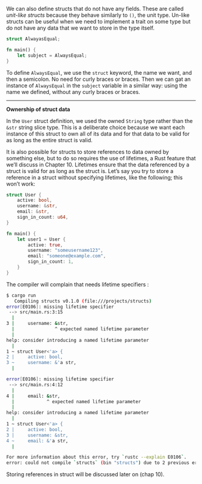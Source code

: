We can also define structs that do not have any fields. These are called *unit-like structs*
because they behave similarly to `()`, the unit type. Un-like structs can be useful when we need to
implement a trait on some type but do not have any data that we want to store in the type itself.

```rust
struct AlwayasEqual;

fn main() {
    let subject = AlwaysEqual;
}
```

To define `AlwaysEqual`, we use the `struct` keyword, the name we want, and then a semicolon. No
need for curly braces or braces. Then we can gat an instance of `AlwaysEqual` in the `subject`
variable in a similar way: using the name we defined, without any curly braces or braces.

---

**Ownership of struct data**

In the `User` struct definition, we used the owned `String` type rather than the `&str`
string slice type. This is a deliberate choice because we want each instance of this struct to own
all of its data and for that data to be valid for as long as the entire struct is valid.

It is also possible for structs to store references to data owned by something else, but to do
so requires the use of lifetimes, a Rust feature that we’ll discuss in Chapter 10. Lifetimes
ensure that the data referenced by a struct is valid for as long as the struct is. Let’s say
you try to store a reference in a struct without specifying lifetimes, like the following;
this won’t work:

```rust
struct User {
    active: bool,
    username: &str,
    email: &str,
    sign_in_count: u64,
}

fn main() {
    let user1 = User {
        active: true,
        username: "someusername123",
        email: "someone@example.com",
        sign_in_count: 1,
    }
}
```

The compiler will complain that needs lifetime specifiers :

```bash
$ cargo run
   Compiling structs v0.1.0 (file:///projects/structs)
error[E0106]: missing lifetime specifier
 --> src/main.rs:3:15
  |
3 |     username: &str,
  |               ^ expected named lifetime parameter
  |
help: consider introducing a named lifetime parameter
  |
1 ~ struct User<'a> {
2 |     active: bool,
3 ~     username: &'a str,
  |

error[E0106]: missing lifetime specifier
 --> src/main.rs:4:12
  |
4 |     email: &str,
  |            ^ expected named lifetime parameter
  |
help: consider introducing a named lifetime parameter
  |
1 ~ struct User<'a> {
2 |     active: bool,
3 |     username: &str,
4 ~     email: &'a str,
  |

For more information about this error, try `rustc --explain E0106`.
error: could not compile `structs` (bin "structs") due to 2 previous errors
```

Storing references in struct will be discussed later on (chap 10).
